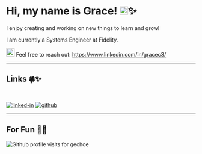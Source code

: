 # Hi, my name is Grace! <img src="https://media.giphy.com/media/hvRJCLFzcasrR4ia7z/giphy.gif" width="22px" height="22px">✨

I enjoy creating and working on new things to learn and grow!

I am currently a Systems Engineer at Fidelity.

<img src="https://media.giphy.com/media/qXp82ZL3eZbbTUrLyy/giphy.gif" width="22px" height="22px"> Feel free to reach out: https://www.linkedin.com/in/gracec3/

***
## Links 🍀✨
<br>

<!-- ![portfolio](https://img.shields.io/badge/Portfolio-5A7D67?style=for-the-badge&logoColor=white) -->
[![linked-in](https://img.shields.io/badge/Linked_In-0077B5?style=for-the-badge&logo=LinkedIn&logoColor=white)](https://www.linkedin.com/in/gracec3/)
[![github](https://img.shields.io/badge/GitHub-000000?style=for-the-badge&logo=GitHub&logoColor=white)](https://github.com/gechoe)

***
## For Fun 🫧✨
<!-- alt="gechoe" added for accessibility 
     and resource for github profile views count: https://github.com/antonkomarev/github-profile-views-counter
     previous badge color: 677CB4 -> dark, muted purpley blue
-->

<p align="left"> <img src="https://komarev.com/ghpvc/?username=gechoe&label=Visitors%20Counter%20%3A%2D%29&style=for-the-badge&color=5A7D67&labelColor=C2DDCC&" alt="Github profile visits for gechoe" />
 </p>

<!--
**gechoe/gechoe** is a ✨ _special_ ✨ repository because its `README.md` (this file) appears on your GitHub profile.

Here are some ideas to get you started:

- 🔭 I’m currently working on ...
- 🌱 I’m currently learning ...
- 👯 I’m looking to collaborate on ...
- 🤔 I’m looking for help with ...
- 💬 Ask me about ...
- 📫 How to reach me: ...
- 😄 Pronouns: ...
- ⚡ Fun fact: ...
-->
